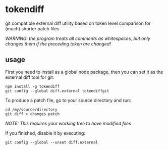# tokendiff
git compatible external diff utility based on token level comparison for (much) shorter patch files

*WARNING: the program treats all comments as whitespaces, but only changes them if the preceding token are changed!*

## usage

First you need to install as a global node package, then you can set it as the external diff tool for git:
```
npm install -g tokendiff
git config --global diff.external tokendiffgit
```

To produce a patch file, go to your source directory and run:
```
cd /my/source/directory
git diff > changes.patch
```
*NOTE: This requires your working tree to have modified files*

If you finished, disable it by executing:
```
git config --global --unset diff.external
```
